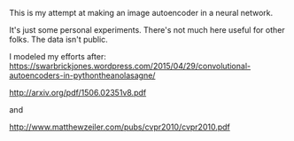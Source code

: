 This is my attempt at making an image autoencoder in a neural network.

It's just some personal experiments. There's not much here useful for other folks. The data isn't public.

I modeled my efforts after:
https://swarbrickjones.wordpress.com/2015/04/29/convolutional-autoencoders-in-pythontheanolasagne/


http://arxiv.org/pdf/1506.02351v8.pdf

and

http://www.matthewzeiler.com/pubs/cvpr2010/cvpr2010.pdf